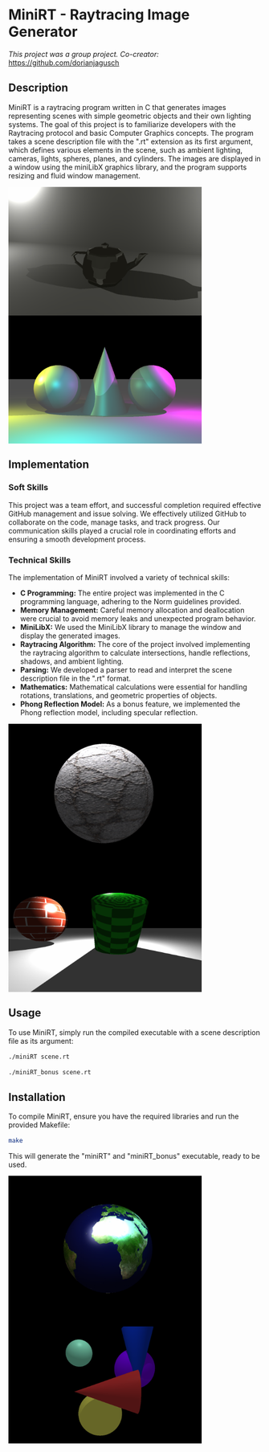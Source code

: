 # MiniRT - Raytracing Image Generator
*This project was a group project. Co-creator:* https://github.com/dorianjagusch

## Description

MiniRT is a raytracing program written in C that generates images representing scenes with simple geometric objects and their own lighting systems. The goal of this project is to familiarize developers with the Raytracing protocol and basic Computer Graphics concepts.
The program takes a scene description file with the ".rt" extension as its first argument, which defines various elements in the scene, such as ambient lighting, cameras, lights, spheres, planes, and cylinders. The images are displayed in a window using the miniLibX graphics library, and the program supports resizing and fluid window management.

<img src="imgs/teapot.png" width="385px" align="center"> <img src="imgs/coloured_lights.png" width="385px" align="center">

## Implementation

### Soft Skills

This project was a team effort, and successful completion required effective GitHub management and issue solving. We effectively utilized GitHub to collaborate on the code, manage tasks, and track progress. Our communication skills played a crucial role in coordinating efforts and ensuring a smooth development process.

### Technical Skills

The implementation of MiniRT involved a variety of technical skills:

- **C Programming:** The entire project was implemented in the C programming language, adhering to the Norm guidelines provided.
- **Memory Management:** Careful memory allocation and deallocation were crucial to avoid memory leaks and unexpected program behavior.
- **MiniLibX:** We used the MiniLibX library to manage the window and display the generated images.
- **Raytracing Algorithm:** The core of the project involved implementing the raytracing algorithm to calculate intersections, handle reflections, shadows, and ambient lighting.
- **Parsing:** We developed a parser to read and interpret the scene description file in the ".rt" format.
- **Mathematics:** Mathematical calculations were essential for handling rotations, translations, and geometric properties of objects.
- **Phong Reflection Model:** As a bonus feature, we implemented the Phong reflection model, including specular reflection.
  
 <img src="imgs/bump_map.png" width="385px" align="center"> <img src="imgs/colour_disruption.png" width="385px" align="center">

## Usage

To use MiniRT, simply run the compiled executable with a scene description file as its argument:

```bash
./miniRT scene.rt
```
```bash
./miniRT_bonus scene.rt
```

## Installation

To compile MiniRT, ensure you have the required libraries and run the provided Makefile:

```bash
make
```
This will generate the "miniRT" and "miniRT_bonus" executable, ready to be used.

<img src="imgs/texture_sphere.png" width="385px" align="center"> <img src="imgs/complex_cone.png" width="385px" align="left">
